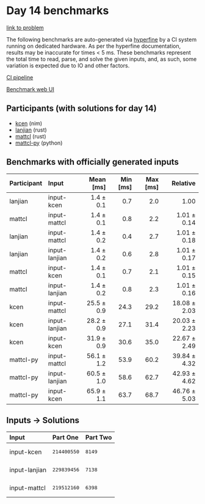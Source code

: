 # Day 14 benchmarks

[link to problem](https://adventofcode.com/2024/day/14)

The following benchmarks are auto-generated via
[hyperfine](https://github.com/sharkdp/hyperfine) by a CI system running on
dedicated hardware. As per the hyperfine documentation, results may be
inaccurate for times < 5 ms. These benchmarks represent the total time to read,
parse, and solve the given inputs, and, as such, some variation is expected due
to IO and other factors.

[CI pipeline](http://ci.papercode.net:8080/teams/main/pipelines/aoc2024)

[Benchmark web UI](https://aoc.ancalagon.black)


## Participants (with solutions for day 14)

- [kcen](https://github.com/kcen/aoc2024) (nim)
- [lanjian](https://github.com/lanjian/aoc-2024) (rust)
- [mattcl](https://github.com/mattcl/aoc2024) (rust)
- [mattcl-py](https://github.com/mattcl/aoc2024-py) (python)


## Benchmarks with officially generated inputs

| Participant | Input | Mean [ms] | Min [ms] | Max [ms] | Relative |
|:---|:---|---:|---:|---:|---:|
| lanjian | input-kcen | 1.4 ± 0.1 | 0.7 | 2.0 | 1.00 |
| mattcl | input-mattcl | 1.4 ± 0.1 | 0.8 | 2.2 | 1.01 ± 0.14 |
| lanjian | input-mattcl | 1.4 ± 0.2 | 0.4 | 2.7 | 1.01 ± 0.18 |
| lanjian | input-lanjian | 1.4 ± 0.2 | 0.6 | 2.8 | 1.01 ± 0.17 |
| mattcl | input-kcen | 1.4 ± 0.1 | 0.7 | 2.1 | 1.01 ± 0.15 |
| mattcl | input-lanjian | 1.4 ± 0.2 | 0.8 | 2.3 | 1.01 ± 0.16 |
| kcen | input-mattcl | 25.5 ± 0.9 | 24.3 | 29.2 | 18.08 ± 2.03 |
| kcen | input-lanjian | 28.2 ± 0.9 | 27.1 | 31.4 | 20.03 ± 2.23 |
| kcen | input-kcen | 31.9 ± 0.9 | 30.6 | 35.0 | 22.67 ± 2.49 |
| mattcl-py | input-mattcl | 56.1 ± 1.2 | 53.9 | 60.2 | 39.84 ± 4.32 |
| mattcl-py | input-lanjian | 60.5 ± 1.0 | 58.6 | 62.7 | 42.93 ± 4.62 |
| mattcl-py | input-kcen | 65.9 ± 1.1 | 63.7 | 68.7 | 46.76 ± 5.03 |


## Inputs -> Solutions

| Input | Part One | Part Two |
|:---|:---|:---|
|input-kcen|<pre>214400550</pre>|<pre>8149</pre>|
|input-lanjian|<pre>229839456</pre>|<pre>7138</pre>|
|input-mattcl|<pre>219512160</pre>|<pre>6398</pre>|